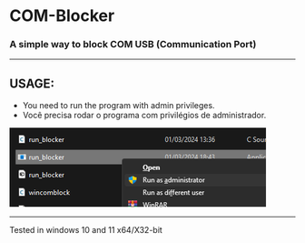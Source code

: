 # COM-Blocker
### A simple way to block COM USB (Communication Port)  

---
## USAGE:
- You need to run the program with admin privileges.  
- Você precisa rodar o programa com privilégios de administrador.

![alt text](src/1.png?raw=true)

---
Tested in windows 10 and 11 x64/X32-bit